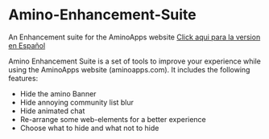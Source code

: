 # Amino-Enhancement-Suite
An Enhancement suite for the AminoApps website
[Click aqui para la version en Español](/README_ESP.md)

Amino Enhancement Suite is a set of tools to improve your experience while using the AminoApps website (aminoapps.com). It includes the following features:

- Hide the amino Banner
- Hide annoying community list blur
- Hide animated chat
- Re-arrange some web-elements for a better experience
- Choose what to hide and what not to hide

